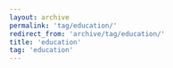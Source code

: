 ```yaml
---
layout: archive
permalink: 'tag/education/'
redirect_from: 'archive/tag/education/'
title: 'education'
tag: 'education'
---
```

